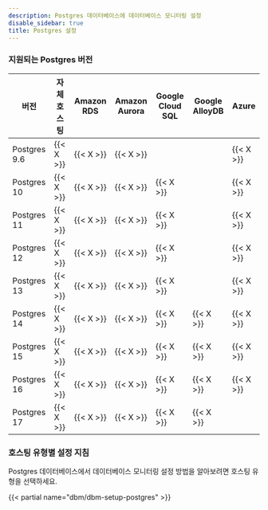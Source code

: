 ```yaml
---
description: Postgres 데이터베이스에 데이터베이스 모니터링 설정
disable_sidebar: true
title: Postgres 설정
---
```

### 지원되는 Postgres 버전

| 버전      | 자체 호스팅 | Amazon RDS | Amazon Aurora | Google Cloud SQL | Google AlloyDB | Azure     |
|--------------|-------------|------------|---------------|------------------|----------------|-----------|
| Postgres 9.6 | {{< X >}}   | {{< X >}}  | {{< X >}}     |                  |                | {{< X >}} |
| Postgres 10  | {{< X >}}   | {{< X >}}  | {{< X >}}     | {{< X >}}        |                | {{< X >}} |
| Postgres 11  | {{< X >}}   | {{< X >}}  | {{< X >}}     | {{< X >}}        |                | {{< X >}} |
| Postgres 12  | {{< X >}}   | {{< X >}}  | {{< X >}}     | {{< X >}}        |                | {{< X >}} |
| Postgres 13  | {{< X >}}   | {{< X >}}  | {{< X >}}     | {{< X >}}        |                | {{< X >}} |
| Postgres 14  | {{< X >}}   | {{< X >}}  | {{< X >}}     | {{< X >}}        | {{< X >}}      | {{< X >}} |
| Postgres 15  | {{< X >}}   | {{< X >}}  | {{< X >}}     | {{< X >}}        | {{< X >}}      | {{< X >}} |
| Postgres 16  | {{< X >}}   | {{< X >}}  | {{< X >}}     | {{< X >}}        | {{< X >}}      | {{< X >}} |
| Postgres 17  | {{< X >}}   | {{< X >}}  | {{< X >}}     | {{< X >}}        | {{< X >}}      |           |

### 호스팅 유형별 설정 지침

Postgres 데이터베이스에서 데이터베이스 모니터링 설정 방법을 알아보려면 호스팅 유형을 선택하세요.

{{< partial name="dbm/dbm-setup-postgres" >}}

<br>